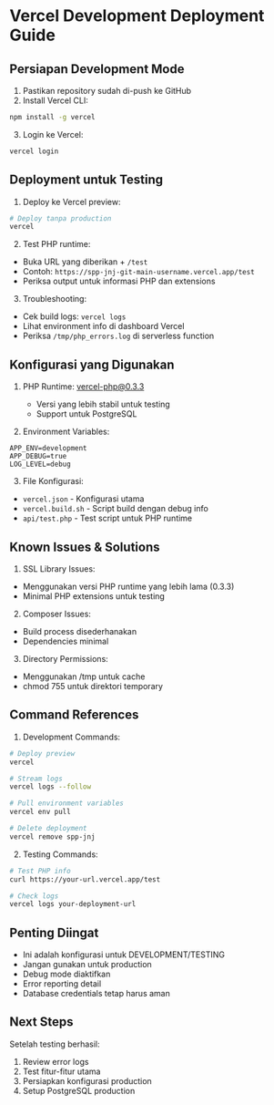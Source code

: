 # Vercel Development Deployment Guide

## Persiapan Development Mode

1. Pastikan repository sudah di-push ke GitHub
2. Install Vercel CLI:
```bash
npm install -g vercel
```

3. Login ke Vercel:
```bash
vercel login
```

## Deployment untuk Testing

1. Deploy ke Vercel preview:
```bash
# Deploy tanpa production
vercel
```

2. Test PHP runtime:
- Buka URL yang diberikan + `/test`
- Contoh: `https://spp-jnj-git-main-username.vercel.app/test`
- Periksa output untuk informasi PHP dan extensions

3. Troubleshooting:
- Cek build logs: `vercel logs`
- Lihat environment info di dashboard Vercel
- Periksa `/tmp/php_errors.log` di serverless function

## Konfigurasi yang Digunakan

1. PHP Runtime: vercel-php@0.3.3
   - Versi yang lebih stabil untuk testing
   - Support untuk PostgreSQL

2. Environment Variables:
```env
APP_ENV=development
APP_DEBUG=true
LOG_LEVEL=debug
```

3. File Konfigurasi:
- `vercel.json` - Konfigurasi utama
- `vercel.build.sh` - Script build dengan debug info
- `api/test.php` - Test script untuk PHP runtime

## Known Issues & Solutions

1. SSL Library Issues:
- Menggunakan versi PHP runtime yang lebih lama (0.3.3)
- Minimal PHP extensions untuk testing

2. Composer Issues:
- Build process disederhanakan
- Dependencies minimal

3. Directory Permissions:
- Menggunakan /tmp untuk cache
- chmod 755 untuk direktori temporary

## Command References

1. Development Commands:
```bash
# Deploy preview
vercel

# Stream logs
vercel logs --follow

# Pull environment variables
vercel env pull

# Delete deployment
vercel remove spp-jnj
```

2. Testing Commands:
```bash
# Test PHP info
curl https://your-url.vercel.app/test

# Check logs
vercel logs your-deployment-url
```

## Penting Diingat

- Ini adalah konfigurasi untuk DEVELOPMENT/TESTING
- Jangan gunakan untuk production
- Debug mode diaktifkan
- Error reporting detail
- Database credentials tetap harus aman

## Next Steps

Setelah testing berhasil:
1. Review error logs
2. Test fitur-fitur utama
3. Persiapkan konfigurasi production
4. Setup PostgreSQL production
